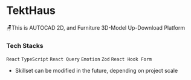 # TektHaus

🪑This is AUTOCAD 2D, and Furniture 3D-Model Up-Download Platform

### Tech Stacks

`React` `TypeScript` `React Query` `Emotion` `Zod` `React Hook Form`

- Skillset can be modified in the future, depending on project scale

